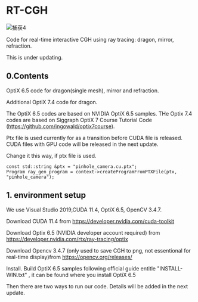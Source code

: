 # RT-CGH

![捕获4](https://user-images.githubusercontent.com/57349703/175239422-729880a5-2592-4437-8f24-c06616675299.PNG)

Code for real-time interactive CGH using ray tracing: dragon, mirror, refraction.

This is under updating.

## 0.Contents

OptiX 6.5 code for dragon(single mesh), mirror and refraction. 

Additional OptiX 7.4 code for dragon. 

The OptiX 6.5 codes are based on NVIDIA OptiX 6.5 samples. THe Optix 7.4 codes are based on Siggraph  OptiX 7 Course Tutorial Code 
(https://github.com/ingowald/optix7course).

Ptx file is used currently for as a transition before CUDA file is released. CUDA files with GPU code will be released in the next update.

Change it this way, if ptx file is used.

```
const std::string &ptx = "pinhole_camera.cu.ptx";
Program ray_gen_program = context->createProgramFromPTXFile(ptx, "pinhole_camera");
```

## 1. environment setup

We use Visual Studio 2019,CUDA 11.4, OptiX 6.5, OpenCV 3.4.7.

Download CUDA 11.4 from https://developer.nvidia.com/cuda-toolkit

Download Optix 6.5 (NVIDIA developer account required) from https://developer.nvidia.com/rtx/ray-tracing/optix

Download Opencv 3.4.7 (only used to save CGH to png, not essentional for real-time display)from https://opencv.org/releases/

Install. Build OptiX 6.5 samples following official guide entitle "INSTALL-WIN.txt" , it can be found where you install OptiX 6.5

Then there are two ways to run our code. Details will be added in the next update.
